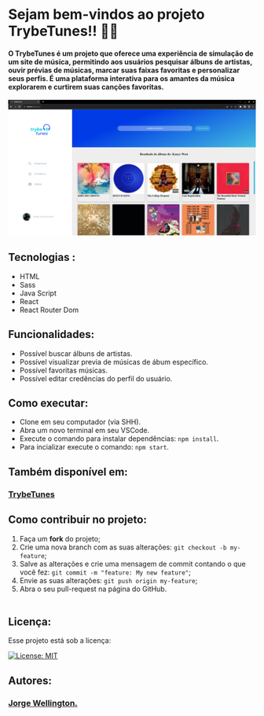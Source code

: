 # Sejam bem-vindos ao projeto TrybeTunes!! 🎵💽

#### O TrybeTunes é um projeto que oferece uma experiência de simulação de um site de música, permitindo aos usuários pesquisar álbuns de artistas, ouvir prévias de músicas, marcar suas faixas favoritas e personalizar seus perfis. É uma plataforma interativa para os amantes da música explorarem e curtirem suas canções favoritas.

<div style="margin-top:15px">
  <img alt="exibição do projeto" src="cap.png">
</div>

## Tecnologias :

<ul>
  <li>HTML</li>
  <li>Sass</li>
  <li>Java Script</li>
  <li>React</li>
  <li>React Router Dom</li>
</ul>

## Funcionalidades:

- Possível buscar álbuns de artistas.
- Possível visualizar previa de músicas de ábum específico.
- Possível favoritas músicas.
- Possível editar credências do perfil do usuário.

## Como executar:

- Clone em seu computador (via SHH).
- Abra um novo terminal em seu VSCode.   
- Execute o comando para instalar dependências: `npm install`.
- Para incializar execute o comando: `npm start`.

## Também disponível em:

### <a href="https://trybetunes-sooty.vercel.app/" ><b>TrybeTunes</b></a>
<a href="https://trybetunes-sooty.vercel.app/" ></a>

## Como contribuir no projeto:
  1. Faça um **fork** do projeto;
  2. Crie uma nova branch com as suas alterações: `git checkout -b my-feature`;
  3. Salve as alterações e crie uma mensagem de commit contando o que você fez: `git commit -m "feature: My new feature"`;
  4. Envie as suas alterações: `git push origin my-feature`;
  5. Abra o seu pull-request na página do GitHub.<br><br>

## Licença:

 Esse projeto está sob a licença: 

 [![License: MIT](https://img.shields.io/badge/License-MIT-yellow.svg)](https://opensource.org/licenses/MIT)

 ##  Autores:

### <a href="https://www.linkedin.com/in/jorge-reis-dev/" ><b>Jorge Wellington.</b></a>
<a href="https://www.linkedin.com/in/jorge-reis-dev/" ></a>